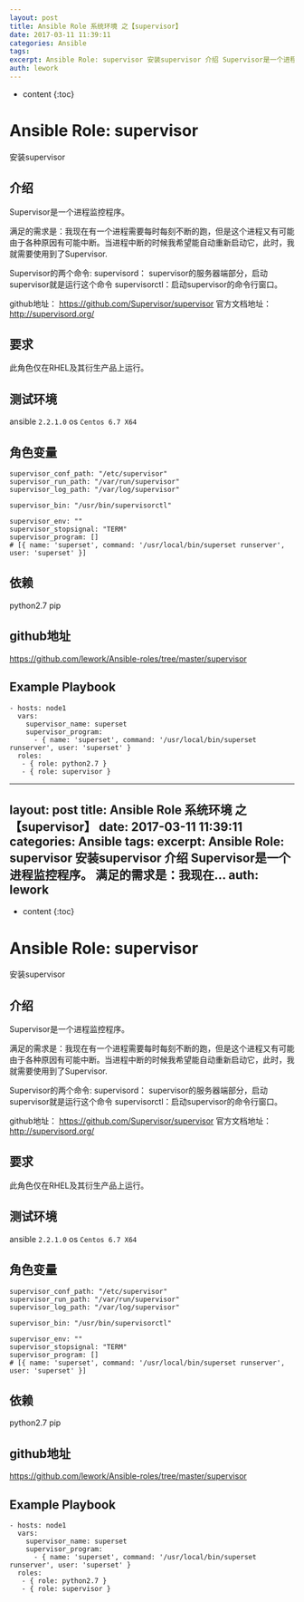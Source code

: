 ```yaml
---
layout: post
title: Ansible Role 系统环境 之【supervisor】
date: 2017-03-11 11:39:11
categories: Ansible
tags:
excerpt: Ansible Role: supervisor 安装supervisor 介绍 Supervisor是一个进程监控程序。 满足的需求是：我现在...
auth: lework
---
```

* content
{:toc}

# Ansible Role: supervisor

安装supervisor

## 介绍
Supervisor是一个进程监控程序。

满足的需求是：我现在有一个进程需要每时每刻不断的跑，但是这个进程又有可能由于各种原因有可能中断。当进程中断的时候我希望能自动重新启动它，此时，我就需要使用到了Supervisor.

Supervisor的两个命令:
supervisord： supervisor的服务器端部分，启动supervisor就是运行这个命令
supervisorctl：启动supervisor的命令行窗口。


github地址： https://github.com/Supervisor/supervisor
官方文档地址：http://supervisord.org/

## 要求

此角色仅在RHEL及其衍生产品上运行。

## 测试环境

ansible `2.2.1.0`
os `Centos 6.7 X64`

## 角色变量
	supervisor_conf_path: "/etc/supervisor"
    supervisor_run_path: "/var/run/supervisor"
    supervisor_log_path: "/var/log/supervisor"

    supervisor_bin: "/usr/bin/supervisorctl"

    supervisor_env: ""
    supervisor_stopsignal: "TERM"
    supervisor_program: []
    # [{ name: 'superset', command: '/usr/local/bin/superset runserver', user: 'superset' }]
	

## 依赖

python2.7
pip

## github地址
https://github.com/lework/Ansible-roles/tree/master/supervisor

## Example Playbook

    - hosts: node1
	  vars:
		supervisor_name: superset
		supervisor_program: 
		  - { name: 'superset', command: '/usr/local/bin/superset runserver', user: 'superset' }
	  roles:
	   - { role: python2.7 }
	   - { role: supervisor }
	
---
layout: post
title: Ansible Role 系统环境 之【supervisor】
date: 2017-03-11 11:39:11
categories: Ansible
tags:
excerpt: Ansible Role: supervisor 安装supervisor 介绍 Supervisor是一个进程监控程序。 满足的需求是：我现在...
auth: lework
---
* content
{:toc}

# Ansible Role: supervisor

安装supervisor

## 介绍
Supervisor是一个进程监控程序。

满足的需求是：我现在有一个进程需要每时每刻不断的跑，但是这个进程又有可能由于各种原因有可能中断。当进程中断的时候我希望能自动重新启动它，此时，我就需要使用到了Supervisor.

Supervisor的两个命令:
supervisord： supervisor的服务器端部分，启动supervisor就是运行这个命令
supervisorctl：启动supervisor的命令行窗口。


github地址： https://github.com/Supervisor/supervisor
官方文档地址：http://supervisord.org/

## 要求

此角色仅在RHEL及其衍生产品上运行。

## 测试环境

ansible `2.2.1.0`
os `Centos 6.7 X64`

## 角色变量
	supervisor_conf_path: "/etc/supervisor"
    supervisor_run_path: "/var/run/supervisor"
    supervisor_log_path: "/var/log/supervisor"

    supervisor_bin: "/usr/bin/supervisorctl"

    supervisor_env: ""
    supervisor_stopsignal: "TERM"
    supervisor_program: []
    # [{ name: 'superset', command: '/usr/local/bin/superset runserver', user: 'superset' }]
	

## 依赖

python2.7
pip

## github地址
https://github.com/lework/Ansible-roles/tree/master/supervisor

## Example Playbook

    - hosts: node1
	  vars:
		supervisor_name: superset
		supervisor_program: 
		  - { name: 'superset', command: '/usr/local/bin/superset runserver', user: 'superset' }
	  roles:
	   - { role: python2.7 }
	   - { role: supervisor }
	
